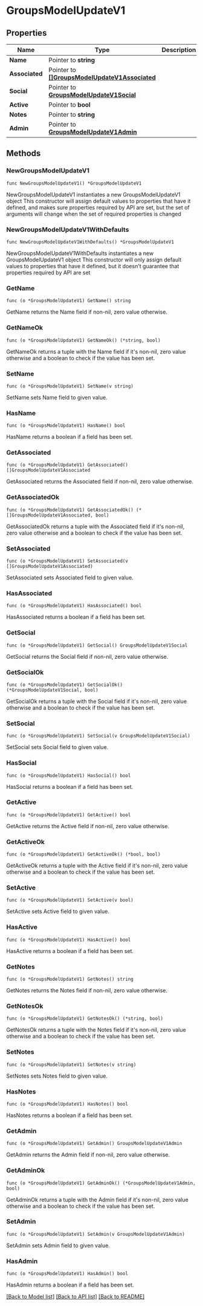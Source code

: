 # GroupsModelUpdateV1

## Properties

Name | Type | Description | Notes
------------ | ------------- | ------------- | -------------
**Name** | Pointer to **string** |  | [optional] 
**Associated** | Pointer to [**[]GroupsModelUpdateV1Associated**](GroupsModelUpdateV1Associated.md) |  | [optional] 
**Social** | Pointer to [**GroupsModelUpdateV1Social**](GroupsModelUpdateV1Social.md) |  | [optional] 
**Active** | Pointer to **bool** |  | [optional] 
**Notes** | Pointer to **string** |  | [optional] 
**Admin** | Pointer to [**GroupsModelUpdateV1Admin**](GroupsModelUpdateV1Admin.md) |  | [optional] 

## Methods

### NewGroupsModelUpdateV1

`func NewGroupsModelUpdateV1() *GroupsModelUpdateV1`

NewGroupsModelUpdateV1 instantiates a new GroupsModelUpdateV1 object
This constructor will assign default values to properties that have it defined,
and makes sure properties required by API are set, but the set of arguments
will change when the set of required properties is changed

### NewGroupsModelUpdateV1WithDefaults

`func NewGroupsModelUpdateV1WithDefaults() *GroupsModelUpdateV1`

NewGroupsModelUpdateV1WithDefaults instantiates a new GroupsModelUpdateV1 object
This constructor will only assign default values to properties that have it defined,
but it doesn't guarantee that properties required by API are set

### GetName

`func (o *GroupsModelUpdateV1) GetName() string`

GetName returns the Name field if non-nil, zero value otherwise.

### GetNameOk

`func (o *GroupsModelUpdateV1) GetNameOk() (*string, bool)`

GetNameOk returns a tuple with the Name field if it's non-nil, zero value otherwise
and a boolean to check if the value has been set.

### SetName

`func (o *GroupsModelUpdateV1) SetName(v string)`

SetName sets Name field to given value.

### HasName

`func (o *GroupsModelUpdateV1) HasName() bool`

HasName returns a boolean if a field has been set.

### GetAssociated

`func (o *GroupsModelUpdateV1) GetAssociated() []GroupsModelUpdateV1Associated`

GetAssociated returns the Associated field if non-nil, zero value otherwise.

### GetAssociatedOk

`func (o *GroupsModelUpdateV1) GetAssociatedOk() (*[]GroupsModelUpdateV1Associated, bool)`

GetAssociatedOk returns a tuple with the Associated field if it's non-nil, zero value otherwise
and a boolean to check if the value has been set.

### SetAssociated

`func (o *GroupsModelUpdateV1) SetAssociated(v []GroupsModelUpdateV1Associated)`

SetAssociated sets Associated field to given value.

### HasAssociated

`func (o *GroupsModelUpdateV1) HasAssociated() bool`

HasAssociated returns a boolean if a field has been set.

### GetSocial

`func (o *GroupsModelUpdateV1) GetSocial() GroupsModelUpdateV1Social`

GetSocial returns the Social field if non-nil, zero value otherwise.

### GetSocialOk

`func (o *GroupsModelUpdateV1) GetSocialOk() (*GroupsModelUpdateV1Social, bool)`

GetSocialOk returns a tuple with the Social field if it's non-nil, zero value otherwise
and a boolean to check if the value has been set.

### SetSocial

`func (o *GroupsModelUpdateV1) SetSocial(v GroupsModelUpdateV1Social)`

SetSocial sets Social field to given value.

### HasSocial

`func (o *GroupsModelUpdateV1) HasSocial() bool`

HasSocial returns a boolean if a field has been set.

### GetActive

`func (o *GroupsModelUpdateV1) GetActive() bool`

GetActive returns the Active field if non-nil, zero value otherwise.

### GetActiveOk

`func (o *GroupsModelUpdateV1) GetActiveOk() (*bool, bool)`

GetActiveOk returns a tuple with the Active field if it's non-nil, zero value otherwise
and a boolean to check if the value has been set.

### SetActive

`func (o *GroupsModelUpdateV1) SetActive(v bool)`

SetActive sets Active field to given value.

### HasActive

`func (o *GroupsModelUpdateV1) HasActive() bool`

HasActive returns a boolean if a field has been set.

### GetNotes

`func (o *GroupsModelUpdateV1) GetNotes() string`

GetNotes returns the Notes field if non-nil, zero value otherwise.

### GetNotesOk

`func (o *GroupsModelUpdateV1) GetNotesOk() (*string, bool)`

GetNotesOk returns a tuple with the Notes field if it's non-nil, zero value otherwise
and a boolean to check if the value has been set.

### SetNotes

`func (o *GroupsModelUpdateV1) SetNotes(v string)`

SetNotes sets Notes field to given value.

### HasNotes

`func (o *GroupsModelUpdateV1) HasNotes() bool`

HasNotes returns a boolean if a field has been set.

### GetAdmin

`func (o *GroupsModelUpdateV1) GetAdmin() GroupsModelUpdateV1Admin`

GetAdmin returns the Admin field if non-nil, zero value otherwise.

### GetAdminOk

`func (o *GroupsModelUpdateV1) GetAdminOk() (*GroupsModelUpdateV1Admin, bool)`

GetAdminOk returns a tuple with the Admin field if it's non-nil, zero value otherwise
and a boolean to check if the value has been set.

### SetAdmin

`func (o *GroupsModelUpdateV1) SetAdmin(v GroupsModelUpdateV1Admin)`

SetAdmin sets Admin field to given value.

### HasAdmin

`func (o *GroupsModelUpdateV1) HasAdmin() bool`

HasAdmin returns a boolean if a field has been set.


[[Back to Model list]](../README.md#documentation-for-models) [[Back to API list]](../README.md#documentation-for-api-endpoints) [[Back to README]](../README.md)


